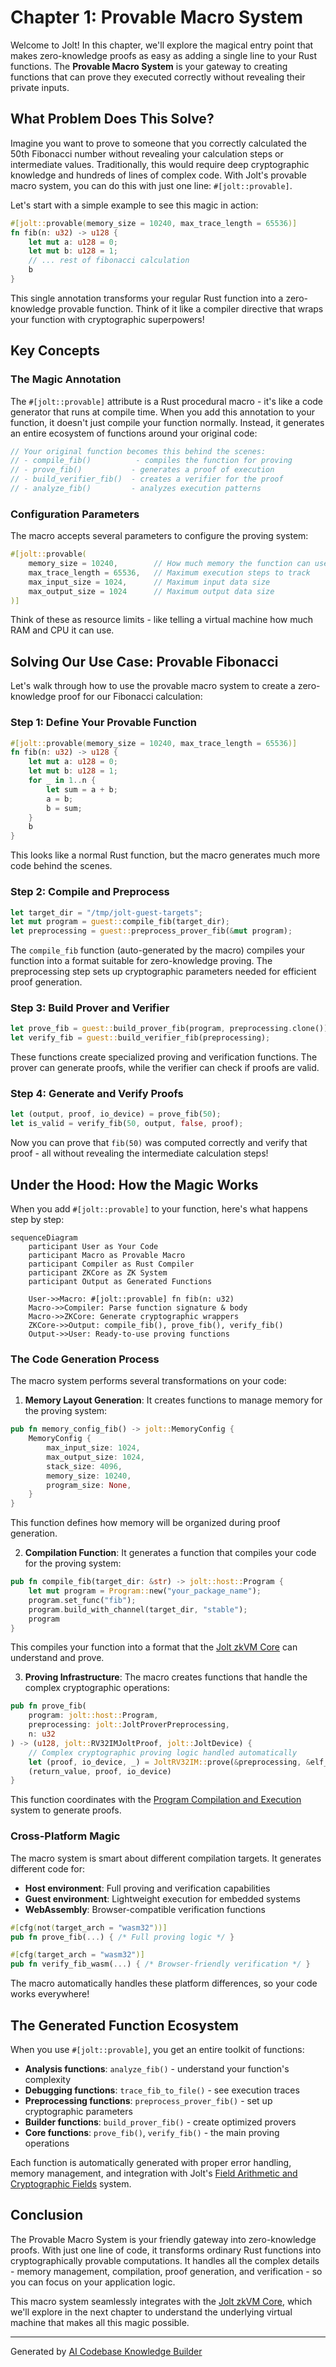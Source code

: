 # Chapter 1: Provable Macro System

Welcome to Jolt! In this chapter, we'll explore the magical entry point that makes zero-knowledge proofs as easy as adding a single line to your Rust functions. The **Provable Macro System** is your gateway to creating functions that can prove they executed correctly without revealing their private inputs.

## What Problem Does This Solve?

Imagine you want to prove to someone that you correctly calculated the 50th Fibonacci number without revealing your calculation steps or intermediate values. Traditionally, this would require deep cryptographic knowledge and hundreds of lines of complex code. With Jolt's provable macro system, you can do this with just one line: `#[jolt::provable]`.

Let's start with a simple example to see this magic in action:

```rust
#[jolt::provable(memory_size = 10240, max_trace_length = 65536)]
fn fib(n: u32) -> u128 {
    let mut a: u128 = 0;
    let mut b: u128 = 1;
    // ... rest of fibonacci calculation
    b
}
```

This single annotation transforms your regular Rust function into a zero-knowledge provable function. Think of it like a compiler directive that wraps your function with cryptographic superpowers!

## Key Concepts

### The Magic Annotation

The `#[jolt::provable]` attribute is a Rust procedural macro - it's like a code generator that runs at compile time. When you add this annotation to your function, it doesn't just compile your function normally. Instead, it generates an entire ecosystem of functions around your original code:

```rust
// Your original function becomes this behind the scenes:
// - compile_fib()          - compiles the function for proving
// - prove_fib()           - generates a proof of execution  
// - build_verifier_fib()  - creates a verifier for the proof
// - analyze_fib()         - analyzes execution patterns
```

### Configuration Parameters

The macro accepts several parameters to configure the proving system:

```rust
#[jolt::provable(
    memory_size = 10240,        // How much memory the function can use
    max_trace_length = 65536,   // Maximum execution steps to track
    max_input_size = 1024,      // Maximum input data size
    max_output_size = 1024      // Maximum output data size
)]
```

Think of these as resource limits - like telling a virtual machine how much RAM and CPU it can use.

## Solving Our Use Case: Provable Fibonacci

Let's walk through how to use the provable macro system to create a zero-knowledge proof for our Fibonacci calculation:

### Step 1: Define Your Provable Function

```rust
#[jolt::provable(memory_size = 10240, max_trace_length = 65536)]
fn fib(n: u32) -> u128 {
    let mut a: u128 = 0;
    let mut b: u128 = 1;
    for _ in 1..n {
        let sum = a + b;
        a = b;
        b = sum;
    }
    b
}
```

This looks like a normal Rust function, but the macro generates much more code behind the scenes.

### Step 2: Compile and Preprocess

```rust
let target_dir = "/tmp/jolt-guest-targets";
let mut program = guest::compile_fib(target_dir);
let preprocessing = guest::preprocess_prover_fib(&mut program);
```

The `compile_fib` function (auto-generated by the macro) compiles your function into a format suitable for zero-knowledge proving. The preprocessing step sets up cryptographic parameters needed for efficient proof generation.

### Step 3: Build Prover and Verifier

```rust
let prove_fib = guest::build_prover_fib(program, preprocessing.clone());
let verify_fib = guest::build_verifier_fib(preprocessing);
```

These functions create specialized proving and verification functions. The prover can generate proofs, while the verifier can check if proofs are valid.

### Step 4: Generate and Verify Proofs

```rust
let (output, proof, io_device) = prove_fib(50);
let is_valid = verify_fib(50, output, false, proof);
```

Now you can prove that `fib(50)` was computed correctly and verify that proof - all without revealing the intermediate calculation steps!

## Under the Hood: How the Magic Works

When you add `#[jolt::provable]` to your function, here's what happens step by step:

```mermaid
sequenceDiagram
    participant User as Your Code
    participant Macro as Provable Macro
    participant Compiler as Rust Compiler
    participant ZKCore as ZK System
    participant Output as Generated Functions

    User->>Macro: #[jolt::provable] fn fib(n: u32)
    Macro->>Compiler: Parse function signature & body
    Macro->>ZKCore: Generate cryptographic wrappers
    ZKCore->>Output: compile_fib(), prove_fib(), verify_fib()
    Output->>User: Ready-to-use proving functions
```

### The Code Generation Process

The macro system performs several transformations on your code:

1. **Memory Layout Generation**: It creates functions to manage memory for the proving system:

```rust
pub fn memory_config_fib() -> jolt::MemoryConfig {
    MemoryConfig {
        max_input_size: 1024,
        max_output_size: 1024,
        stack_size: 4096,
        memory_size: 10240,
        program_size: None,
    }
}
```

This function defines how memory will be organized during proof generation.

2. **Compilation Function**: It generates a function that compiles your code for the proving system:

```rust
pub fn compile_fib(target_dir: &str) -> jolt::host::Program {
    let mut program = Program::new("your_package_name");
    program.set_func("fib");
    program.build_with_channel(target_dir, "stable");
    program
}
```

This compiles your function into a format that the [Jolt zkVM Core](02_jolt_zkvm_core_.md) can understand and prove.

3. **Proving Infrastructure**: The macro creates functions that handle the complex cryptographic operations:

```rust
pub fn prove_fib(
    program: jolt::host::Program,
    preprocessing: jolt::JoltProverPreprocessing,
    n: u32
) -> (u128, jolt::RV32IMJoltProof, jolt::JoltDevice) {
    // Complex cryptographic proving logic handled automatically
    let (proof, io_device, _) = JoltRV32IM::prove(&preprocessing, &elf_contents, &input_bytes);
    (return_value, proof, io_device)
}
```

This function coordinates with the [Program Compilation and Execution](03_program_compilation_and_execution_.md) system to generate proofs.

### Cross-Platform Magic

The macro system is smart about different compilation targets. It generates different code for:

- **Host environment**: Full proving and verification capabilities
- **Guest environment**: Lightweight execution for embedded systems  
- **WebAssembly**: Browser-compatible verification functions

```rust
#[cfg(not(target_arch = "wasm32"))]
pub fn prove_fib(...) { /* Full proving logic */ }

#[cfg(target_arch = "wasm32")]  
pub fn verify_fib_wasm(...) { /* Browser-friendly verification */ }
```

The macro automatically handles these platform differences, so your code works everywhere!

## The Generated Function Ecosystem

When you use `#[jolt::provable]`, you get an entire toolkit of functions:

- **Analysis functions**: `analyze_fib()` - understand your function's complexity
- **Debugging functions**: `trace_fib_to_file()` - see execution traces
- **Preprocessing functions**: `preprocess_prover_fib()` - set up cryptographic parameters  
- **Builder functions**: `build_prover_fib()` - create optimized provers
- **Core functions**: `prove_fib()`, `verify_fib()` - the main proving operations

Each function is automatically generated with proper error handling, memory management, and integration with Jolt's [Field Arithmetic and Cryptographic Fields](04_field_arithmetic_and_cryptographic_fields_.md) system.

## Conclusion

The Provable Macro System is your friendly gateway into zero-knowledge proofs. With just one line of code, it transforms ordinary Rust functions into cryptographically provable computations. It handles all the complex details - memory management, compilation, proof generation, and verification - so you can focus on your application logic.

This macro system seamlessly integrates with the [Jolt zkVM Core](02_jolt_zkvm_core_.md), which we'll explore in the next chapter to understand the underlying virtual machine that makes all this magic possible.

---

Generated by [AI Codebase Knowledge Builder](https://github.com/The-Pocket/Tutorial-Codebase-Knowledge)